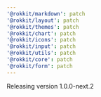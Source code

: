 ```yaml
---
'@rokkit/markdown': patch
'@rokkit/layout': patch
'@rokkit/themes': patch
'@rokkit/chart': patch
'@rokkit/icons': patch
'@rokkit/input': patch
'@rokkit/utils': patch
'@rokkit/core': patch
'@rokkit/form': patch
---
```


Releasing version 1.0.0-next.2
